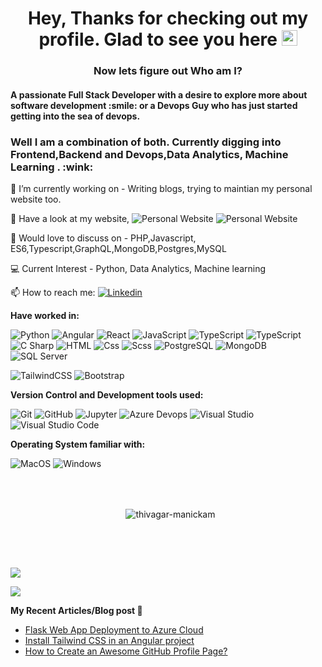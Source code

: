 <h1 align="center">
  Hey, Thanks for checking out my profile. Glad to see you here <img src="https://media.giphy.com/media/hvRJCLFzcasrR4ia7z/giphy.gif" width="25px" height="25px">
</h1>
<h3 align="center">
  Now lets figure out Who am I?
</h3>
<h4>  A passionate Full Stack Developer with a desire to explore more about software development :smile: or a Devops Guy who has just started getting into the sea of devops. </h4>
<h3>Well I am a combination of both. Currently digging into Frontend,Backend and Devops,Data Analytics, Machine Learning . :wink:</h3>

🔭 I’m currently working on - Writing blogs, trying to maintian my personal website too.

🌱 Have a look at my website, <img alt="Personal Website" src="https://www.vishalshinde.com" /> <img alt="Personal Website" src=" https://img.shields.io/badge/Personal%20%Website-8A2BE2">

💬 Would love to discuss on - PHP,Javascript, ES6,Typescript,GraphQL,MongoDB,Postgres,MySQL

:computer: Current Interest - Python, Data Analytics, Machine learning

📫 How to reach me: <a href="https://www.linkedin.com/in/vishalshivajishinde/">
  <img
    alt="Linkedin"
    src="https://img.shields.io/badge/linkedin-0077B5?logo=linkedin&logoColor=white&style=flat"
  />
</a>

**Have worked in:**
<p>
  <img alt="Python" src="https://img.shields.io/badge/Python-3776AB?style=for-the-badge&logo=python&logoColor=white&style=flat" />
  <img alt="Angular" src="https://img.shields.io/badge/Angular-DD0031?logo=angular&logoColor=white&style=flat" />
  <img alt="React" src="https://img.shields.io/badge/React-61DAFB?logo=react&logoColor=white&style=flat" />
  <img alt="JavaScript" src="https://img.shields.io/badge/JavaScript-F7DF1E?logo=javascript&logoColor=white&style=flat" />
  <img alt="TypeScript" src="https://img.shields.io/badge/TypeScript-3178C6?logo=typescript&logoColor=white&style=flat" />
  <img alt="TypeScript" src="https://img.shields.io/badge/Node.js-339933?logo=node.js&logoColor=white&style=flat" />
  <img alt="C Sharp" src="https://img.shields.io/badge/C%23-239120?logo=c-sharp&logoColor=white&style=flat" />
  <img alt="HTML" src="https://img.shields.io/badge/HTML-E34F26?logo=html5&logoColor=white&style=flat" />
  <img alt="Css" src="https://img.shields.io/badge/CSS-1572B6?logo=css3&logoColor=white&style=flat" />
  <img alt="Scss" src="https://img.shields.io/badge/Scss-CC6699?logo=sass&logoColor=white&style=flat" />
  <img alt="PostgreSQL" src="https://img.shields.io/badge/PostgreSQL-336791?logo=postgresql&logoColor=white&style=flat" />
  <img alt="MongoDB" src="https://img.shields.io/badge/MongoDB-47A248?logo=mongodb&logoColor=white&style=flat" />
  <img alt="SQL Server" src="https://img.shields.io/badge/SQL Server-CC2927?logo=microsoft+sql+server&logoColor=white&style=flat" />
</p>
<p>
  <img alt="TailwindCSS" src="https://img.shields.io/badge/Tailwind CSS-38B2AC?&logo=tailwind+css&logoColor=white&style=flat"/>
  <img alt="Bootstrap" src="https://img.shields.io/badge/Bootstrap-7952B3?&logo=bootstrap&logoColor=white&style=flat"/>
</p>

**Version Control and Development tools used:**
<p>
  <img alt="Git" src="https://img.shields.io/badge/Git-F05032?logo=git&logoColor=white&style=flat" />
  <img alt="GitHub" src="https://img.shields.io/badge/GitHub-181717?logo=github&logoColor=white&style=flat" />
  <img alt="Jupyter" src="https://img.shields.io/badge/Jupyter-F37626?style=for-the-badge&logo=jupyter&logoColor=white&style=flat" />
  <img alt="Azure Devops" src="https://img.shields.io/badge/Azure DevOps-0078D7?logo=azure+devops&logoColor=white&style=flat" />
  <img alt="Visual Studio" src="https://img.shields.io/badge/Visual Studio-5C2D91?logo=visual+studio&logoColor=white&style=flat" />
  <img alt="Visual Studio Code" src="https://img.shields.io/badge/Visual Studio Code-007ACC?logo=visual+studio+code&logoColor=white&style=flat" />
</p>

**Operating System familiar with:**
<p>
  <img alt="MacOS" src="https://img.shields.io/badge/MacOS-000000?logo=macos&logoColor=white&style=flat" />
  <img alt="Windows" src="https://img.shields.io/badge/Windows-0078D6?logo=windows&logoColor=white&style=flat" />
</p>

<br><br>
<div align="center">
 <div>
   <p>&nbsp;
     <img align="center" src="https://github-readme-streak-stats.herokuapp.com?user=thivagar-manickam&theme=react&date_format=M%20j%5B%2C%20Y%5D" alt="thivagar-manickam" />
   </p>
  </div>
 </div>
<br><h2></h2><br>

<img src="https://github-readme-stats.vercel.app/api?username=thivagar-manickam&count_private=true&theme=radical&show_icons=true" />

<img
  src="https://github-readme-stats-sigma-five.vercel.app/api/top-langs/?username=thivagar-manickam&layout=compact&theme=radical"
/>

**My Recent Articles/Blog post 📘**

<!-- BLOG-POST-LIST:START -->
- [Flask Web App Deployment to Azure Cloud](https://python.plainenglish.io/flask-web-app-deployment-to-azure-cloud-7ea85234cdc4?source=rss-185d0c8489fa------2)
- [Install Tailwind CSS in an Angular project](https://javascript.plainenglish.io/install-tailwind-css-in-an-angular-project-54a189b53db2?source=rss-185d0c8489fa------2)
- [How to Create an Awesome GitHub Profile Page?](https://javascript.plainenglish.io/how-to-create-a-awesome-github-profile-page-ca40d38dc3a8?source=rss-185d0c8489fa------2)
<!-- BLOG-POST-LIST:END -->
